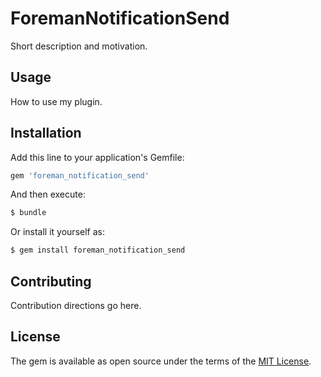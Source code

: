 # ForemanNotificationSend
Short description and motivation.

## Usage
How to use my plugin.

## Installation
Add this line to your application's Gemfile:

```ruby
gem 'foreman_notification_send'
```

And then execute:
```bash
$ bundle
```

Or install it yourself as:
```bash
$ gem install foreman_notification_send
```

## Contributing
Contribution directions go here.

## License
The gem is available as open source under the terms of the [MIT License](https://opensource.org/licenses/MIT).
